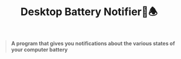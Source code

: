 <h1 align='center'>Desktop Battery Notifier🔋🕭</h1><br>

<blockquote><b>A program that gives you notifications about the various states of your computer battery</b></blockquote>
